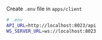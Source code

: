Create `.env` file in `apps/client`

```bash
# .env
API_URL=http://localhost:8023/api
WS_SERVER_URL=ws://localhost:8023
```
